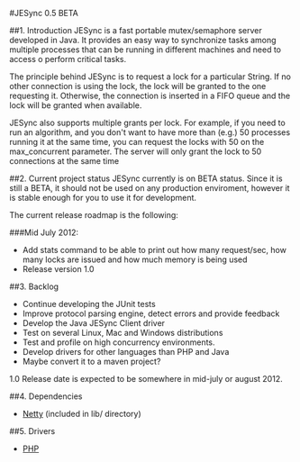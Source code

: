 #JESync 0.5 BETA

##1. Introduction
JESync is a fast portable mutex/semaphore server developed in Java. It provides an easy way to synchronize tasks among multiple processes that can be running  in different machines and need to access o perform critical tasks.

The principle behind JESync is to request a lock for a particular String. If no other connection is using the lock, the lock will be granted to the one requesting it. Otherwise, the connection is inserted in a FIFO queue and the lock will be granted when available.

JESync also supports multiple grants per lock. For example, if you need to run an algorithm, and you don't want to have more than (e.g.) 50 processes running it at the same time, you can request the locks with 50 on the max_concurrent parameter. The server will only grant the lock to 50 connections at the same time

##2. Current project status
JESync currently is on BETA status. Since it is still a BETA, it should not be used on any production enviroment, however it is stable enough for you to use it for development.

The current release roadmap is the following:

###Mid July 2012:    
- Add stats command to be able to print out how many request/sec, how many locks are issued and how much memory is being used
- Release version 1.0


##3. Backlog
- Continue developing the JUnit tests
- Improve protocol parsing engine, detect errors and provide feedback
- Develop the Java JESync Client driver
- Test on several Linux, Mac and Windows distributions
- Test and profile on high concurrency environments.
- Develop drivers for other languages than PHP and Java
- Maybe convert it to a maven project?

1.0 Release date is expected to be somewhere in mid-july or august 2012.


##4. Dependencies
- [Netty](http://netty.io/) (included in lib/ directory)

##5. Drivers
- [PHP](https://github.com/julman99/JESync-php)
